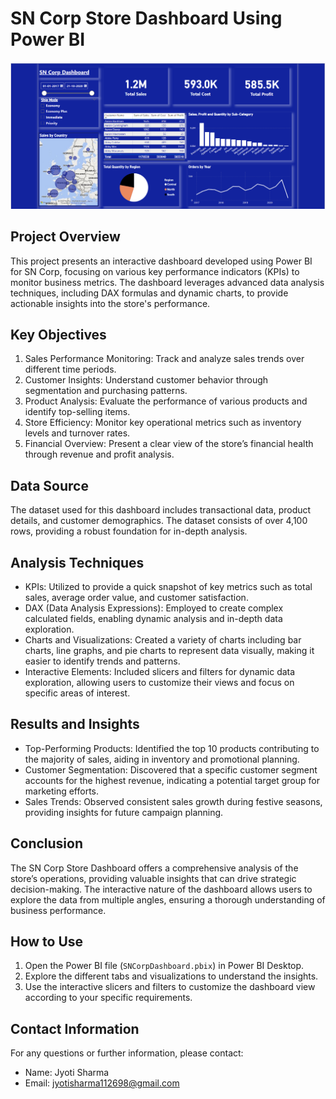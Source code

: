 

# SN Corp Store Dashboard Using Power BI

![SN Corp Store Dashboard](SNCorpDashboard.png)

## Project Overview

This project presents an interactive dashboard developed using Power BI for SN Corp, focusing on various key performance indicators (KPIs) to monitor business metrics. The dashboard leverages advanced data analysis techniques, including DAX formulas and dynamic charts, to provide actionable insights into the store's performance.

## Key Objectives

1. Sales Performance Monitoring: Track and analyze sales trends over different time periods.
2. Customer Insights: Understand customer behavior through segmentation and purchasing patterns.
3. Product Analysis: Evaluate the performance of various products and identify top-selling items.
4. Store Efficiency: Monitor key operational metrics such as inventory levels and turnover rates.
5. Financial Overview: Present a clear view of the store’s financial health through revenue and profit analysis.

## Data Source

The dataset used for this dashboard includes transactional data, product details, and customer demographics. The dataset consists of over 4,100 rows, providing a robust foundation for in-depth analysis.

## Analysis Techniques

- KPIs: Utilized to provide a quick snapshot of key metrics such as total sales, average order value, and customer satisfaction.
- DAX (Data Analysis Expressions): Employed to create complex calculated fields, enabling dynamic analysis and in-depth data exploration.
- Charts and Visualizations: Created a variety of charts including bar charts, line graphs, and pie charts to represent data visually, making it easier to identify trends and patterns.
- Interactive Elements: Included slicers and filters for dynamic data exploration, allowing users to customize their views and focus on specific areas of interest.

## Results and Insights

- Top-Performing Products: Identified the top 10 products contributing to the majority of sales, aiding in inventory and promotional planning.
- Customer Segmentation: Discovered that a specific customer segment accounts for the highest revenue, indicating a potential target group for marketing efforts.
- Sales Trends: Observed consistent sales growth during festive seasons, providing insights for future campaign planning.

## Conclusion

The SN Corp Store Dashboard offers a comprehensive analysis of the store’s operations, providing valuable insights that can drive strategic decision-making. The interactive nature of the dashboard allows users to explore the data from multiple angles, ensuring a thorough understanding of business performance.

## How to Use

1. Open the Power BI file (`SNCorpDashboard.pbix`) in Power BI Desktop.
2. Explore the different tabs and visualizations to understand the insights.
3. Use the interactive slicers and filters to customize the dashboard view according to your specific requirements.

## Contact Information

For any questions or further information, please contact:

- Name: Jyoti Sharma
- Email: jyotisharma112698@gmail.com
